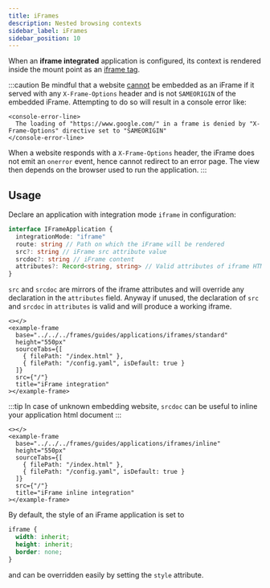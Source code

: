 ```yaml
---
title: iFrames
description: Nested browsing contexts
sidebar_label: iFrames
sidebar_position: 10
---
```


When an **iframe integrated** application is configured, its context is rendered inside the <micro-lc></micro-lc> mount
point as an [iframe tag](https://developer.mozilla.org/en-US/docs/Web/HTML/Element/iframe).

:::caution
Be mindful that a website [cannot](https://developer.mozilla.org/en-US/docs/Web/HTTP/Headers/X-Frame-Options) be embedded
as an iFrame if it served with any `X-Frame-Options` header and <micro-lc></micro-lc> is not `SAMEORIGIN` of the
embedded iFrame. Attempting to do so will result in a console error like:

```mdx-code-block
<console-error-line>
  The loading of "https://www.google.com/" in a frame is denied by "X-Frame-Options" directive set to "SAMEORIGIN"
</console-error-line>
```

When a website responds with a `X-Frame-Options` header, the iFrame does not emit an `onerror` event, hence
<micro-lc></micro-lc> cannot redirect to an error page. The view then depends on the browser used to run the application.
:::

## Usage

Declare an application with integration mode `iframe` in <micro-lc></micro-lc> configuration:

```typescript
interface IFrameApplication {
  integrationMode: "iframe"
  route: string // Path on which the iFrame will be rendered
  src?: string // iFrame src attribute value
  srcdoc?: string // iFrame content
  attributes?: Record<string, string> // Valid attributes of iframe HTML element
}
```

`src` and `srcdoc` are mirrors of the iframe attributes and will override any declaration in the `attributes` field.
Anyway if unused, the declaration of `src` and `srcdoc` in `attributes` is valid and will produce a working iframe.

```mdx-code-block
<></>
<example-frame
  base="../../../frames/guides/applications/iframes/standard"
  height="550px"
  sourceTabs={[
    { filePath: "/index.html" },
    { filePath: "/config.yaml", isDefault: true }
  ]}
  src={"/"}
  title="iFrame integration"
></example-frame>
```

:::tip
In case of unknown embedding website, `srcdoc` can be useful to inline your application html document
:::

```mdx-code-block
<></>
<example-frame
  base="../../../frames/guides/applications/iframes/inline"
  height="550px"
  sourceTabs={[
    { filePath: "/index.html" },
    { filePath: "/config.yaml", isDefault: true }
  ]}
  src={"/"}
  title="iFrame inline integration"
></example-frame>
```

By default, the style of an iFrame application is set to

```css
iframe {
  width: inherit;
  height: inherit;
  border: none;
}
```

and can be overridden easily by setting the `style` attribute.
